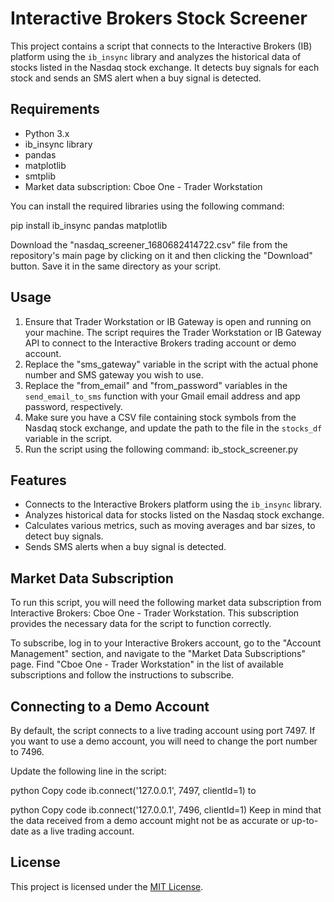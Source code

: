 # Interactive Brokers Stock Screener

This project contains a script that connects to the Interactive Brokers (IB) platform using the `ib_insync` library and analyzes the historical data of stocks listed in the Nasdaq stock exchange. It detects buy signals for each stock and sends an SMS alert when a buy signal is detected.

## Requirements

- Python 3.x
- ib_insync library
- pandas
- matplotlib
- smtplib
- Market data subscription: Cboe One - Trader Workstation

You can install the required libraries using the following command:

pip install ib_insync pandas matplotlib

Download the "nasdaq_screener_1680682414722.csv" file from the repository's main page by clicking on it and then clicking the "Download" button. Save it in the same directory as your script.

## Usage

1. Ensure that Trader Workstation or IB Gateway is open and running on your machine. The script requires the Trader Workstation or IB Gateway API to connect to the Interactive Brokers trading account or demo account.
2. Replace the "sms_gateway" variable in the script with the actual phone number and SMS gateway you wish to use.
3. Replace the "from_email" and "from_password" variables in the `send_email_to_sms` function with your Gmail email address and app password, respectively.
4. Make sure you have a CSV file containing stock symbols from the Nasdaq stock exchange, and update the path to the file in the `stocks_df` variable in the script.
5. Run the script using the following command: ib_stock_screener.py

## Features

- Connects to the Interactive Brokers platform using the `ib_insync` library.
- Analyzes historical data for stocks listed on the Nasdaq stock exchange.
- Calculates various metrics, such as moving averages and bar sizes, to detect buy signals.
- Sends SMS alerts when a buy signal is detected.

## Market Data Subscription
To run this script, you will need the following market data subscription from Interactive Brokers: Cboe One - Trader Workstation. This subscription provides the necessary data for the script to function correctly.

To subscribe, log in to your Interactive Brokers account, go to the "Account Management" section, and navigate to the "Market Data Subscriptions" page. Find "Cboe One - Trader Workstation" in the list of available subscriptions and follow the instructions to subscribe.

## Connecting to a Demo Account
By default, the script connects to a live trading account using port 7497. If you want to use a demo account, you will need to change the port number to 7496.

Update the following line in the script:

python
Copy code
ib.connect('127.0.0.1', 7497, clientId=1)
to

python
Copy code
ib.connect('127.0.0.1', 7496, clientId=1)
Keep in mind that the data received from a demo account might not be as accurate or up-to-date as a live trading account.

## License

This project is licensed under the [MIT License](LICENSE).
